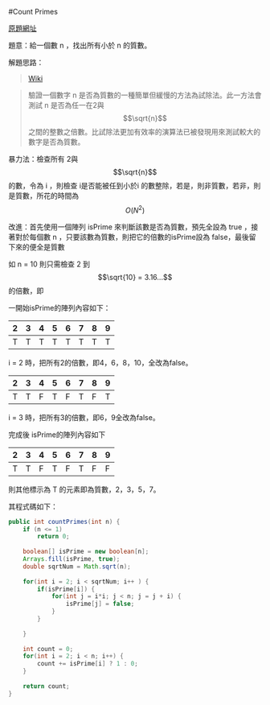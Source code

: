 
#Count Primes

[原題網址](https://leetcode.com/problems/count-primes/)

題意：給一個數 n ，找出所有小於 n 的質數。

解題思路：

>[Wiki](https://zh.wikipedia.org/wiki/%E7%B4%A0%E6%95%B0)

>驗證一個數字 n 是否為質數的一種簡單但緩慢的方法為試除法。此一方法會測試 n 是否為任一在2與$$\sqrt{n}$$之間的整數之倍數。比試除法更加有效率的演算法已被發現用來測試較大的數字是否為質數。

暴力法：檢查所有 2與$$\sqrt{n}$$ 的數，令為 i ，則檢查 i是否能被任到小於i 的數整除，若是，則非質數，若非，則是質數，所花的時間為 $$O(N^{2})$$


改進：首先使用一個陣列 isPrime 來判斷該數是否為質數，預先全設為 true ，接著對於每個數 n ，只要該數為質數，則把它的倍數的isPrime設為 false，最後留下來的便全是質數

如 n = 10 則只需檢查 2 到 $$\sqrt{10} = 3.16...$$ 的倍數，即

一開始isPrime的陣列內容如下：

| 2 | 3 | 4 | 5 | 6 | 7 | 8 | 9 |
| -- | -- | -- | -- | -- | -- | -- | -- |
| T | T | T | T | T | T | T | T |

i = 2 時，把所有2的倍數，即4，6，8，10，全改為false。 

| 2 | 3 | 4 | 5 | 6 | 7 | 8 | 9 |
| -- | -- | -- | -- | -- | -- | -- | -- |
| T | T | F | T | F | T | F | T |

i = 3 時，把所有3的倍數，即6，9全改為false。  

完成後 isPrime的陣列內容如下

| 2 | 3 | 4 | 5 | 6 | 7 | 8 | 9 |
| -- | -- | -- | -- | -- | -- | -- | -- |
| T | T | F | T | F | T | F | F |

則其他標示為 T 的元素即為質數，2，3，5，7。

其程式碼如下：

```java
public int countPrimes(int n) {
    if (n <= 1)
        return 0;
        
    boolean[] isPrime = new boolean[n];
    Arrays.fill(isPrime, true);
    double sqrtNum = Math.sqrt(n);
    
    for(int i = 2; i < sqrtNum; i++ ) {
        if(isPrime[i]) {
            for(int j = i*i; j < n; j = j + i) {
                isPrime[j] = false;
            }
        }
        
    }
    
    int count = 0;
    for(int i = 2; i < n; i++) {
        count += isPrime[i] ? 1 : 0; 
    }
    
    return count;
}
```